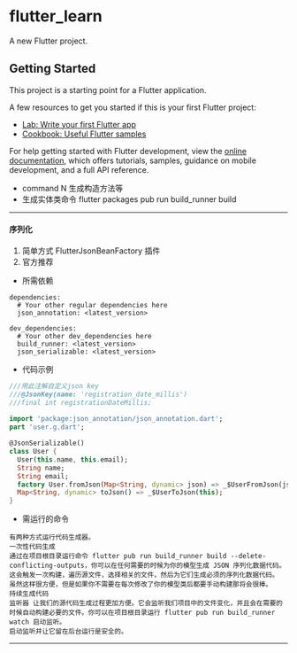# flutter_learn

A new Flutter project.

## Getting Started

This project is a starting point for a Flutter application.

A few resources to get you started if this is your first Flutter project:

- [Lab: Write your first Flutter app](https://docs.flutter.dev/get-started/codelab)
- [Cookbook: Useful Flutter samples](https://docs.flutter.dev/cookbook)

For help getting started with Flutter development, view the
[online documentation](https://docs.flutter.dev/), which offers tutorials,
samples, guidance on mobile development, and a full API reference.


* command N 生成构造方法等
* 生成实体类命令 flutter packages pub run build_runner build


<hr>

#### 序列化

1. 简单方式 FlutterJsonBeanFactory 插件
2. 官方推荐

* 所需依赖
```properties
dependencies:
  # Your other regular dependencies here
  json_annotation: <latest_version>

dev_dependencies:
  # Your other dev_dependencies here
  build_runner: <latest_version>
  json_serializable: <latest_version>
```

* 代码示例
```dart
///用此注解自定义json key
///@JsonKey(name: 'registration_date_millis')
///final int registrationDateMillis;
    
import 'package:json_annotation/json_annotation.dart';
part 'user.g.dart';

@JsonSerializable()
class User {
  User(this.name, this.email);
  String name;
  String email;
  factory User.fromJson(Map<String, dynamic> json) => _$UserFromJson(json);
  Map<String, dynamic> toJson() => _$UserToJson(this);
}
```
* 需运行的命令
```
有两种方式运行代码生成器。
一次性代码生成
通过在项目根目录运行命令 flutter pub run build_runner build --delete-conflicting-outputs，你可以在任何需要的时候为你的模型生成 JSON 序列化数据代码。这会触发一次构建，遍历源文件，选择相关的文件，然后为它们生成必须的序列化数据代码。
虽然这样很方便，但是如果你不需要在每次修改了你的模型类后都要手动构建那将会很棒。
持续生成代码
监听器 让我们的源代码生成过程更加方便。它会监听我们项目中的文件变化，并且会在需要的时候自动构建必要的文件。你可以在项目根目录运行 flutter pub run build_runner watch 启动监听。
启动监听并让它留在后台运行是安全的。
```
<hr>